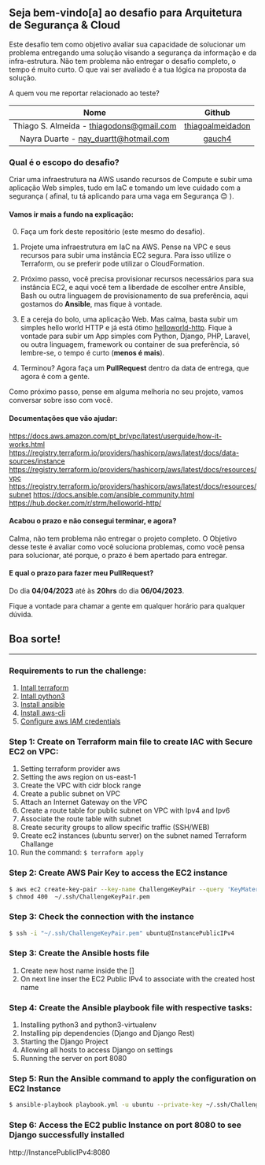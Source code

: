 
## Seja bem-vindo[a] ao desafio para Arquitetura de Segurança & Cloud

Este desafio tem como objetivo avaliar sua capacidade de solucionar um problema entregando uma solução visando a segurança da informação e da infra-estrutura. Não tem problema não entregar o desafio completo, o tempo é muito curto. O que vai ser avaliado é a tua lógica na proposta da solução.

A quem vou me reportar relacionado ao teste? 

| Nome  | Github   |
| :--------: | :---------: |
| Thiago S. Almeida - thiagodons@gmail.com   | [thiagoalmeidadon](https://github.com/thiagoalmeidadon)   |
| Nayra Duarte - nay_duartt@hotmail.com | [gauch4](https://github.com/gauch4) |



### Qual é o escopo do desafio?
Criar uma infraestrutura na AWS usando recursos de Compute e subir uma aplicação Web simples, tudo em IaC e tomando um leve cuidado com a segurança ( afinal, tu tá aplicando para uma vaga em Segurança 😊 ).

#### Vamos ir mais a fundo na explicação:

0. Faça um fork deste repositório (este mesmo do desafio).

1. Projete uma infraestrutura em IaC na AWS. Pense na VPC e seus recursos para subir uma instância EC2 segura. Para isso utilize o Terraform, ou se preferir pode utilizar o CloudFormation.

2. Próximo passo, você precisa provisionar recursos necessários para sua instância EC2, e aqui você tem a liberdade de escolher entre Ansible, Bash ou outra linguagem de provisionamento de sua preferência, aqui gostamos do **Ansible**, mas fique à vontade.

3. E a cereja do bolo, uma aplicação Web. Mas calma, basta subir um simples hello world HTTP e já está ótimo [helloworld-http](https://hub.docker.com/r/strm/helloworld-http/). 
Fique à vontade para subir um App simples com Python, Django, PHP, Laravel, ou outra linguagem, framework ou container de sua preferência, só lembre-se, o tempo é curto (**menos é mais**).

4. Terminou? Agora faça um **PullRequest** dentro da data de entrega, que agora é com a gente.

Como próximo passo, pense em alguma melhoria no seu projeto, vamos conversar sobre isso com você.

#### Documentações que vão ajudar:

https://docs.aws.amazon.com/pt_br/vpc/latest/userguide/how-it-works.html
https://registry.terraform.io/providers/hashicorp/aws/latest/docs/data-sources/instance
https://registry.terraform.io/providers/hashicorp/aws/latest/docs/resources/vpc
https://registry.terraform.io/providers/hashicorp/aws/latest/docs/resources/subnet
https://docs.ansible.com/ansible_community.html
https://hub.docker.com/r/strm/helloworld-http/

#### Acabou o prazo e não consegui terminar, e agora?
Calma, não tem problema não entregar o projeto completo. O Objetivo desse teste é avaliar como você soluciona problemas, como você pensa para solucionar, até porque, o prazo é bem apertado para entregar. 

#### E qual o prazo para fazer meu PullRequest?
Do dia **04/04/2023** até às **20hrs** do dia **06/04/2023**.

Fique a vontade para chamar a gente em qualquer horário para qualquer dúvida.

## Boa sorte! 

---

### Requirements to run the challenge:
1. [Intall terraform](https://developer.hashicorp.com/terraform/tutorials/aws-get-started/install-cli)
2. [Intall python3](https://python.org.br/instalacao-linux/)
3. [Install ansible](https://docs.ansible.com/ansible/latest/installation_guide/intro_installation.html)
4. [Install aws-cli](https://docs.aws.amazon.com/pt_br/cli/latest/userguide/getting-started-install.html)
5. [Configure aws IAM credentials](https://console.aws.amazon.com/iam/home?#/security_credentials)


### Step 1: Create on Terraform main file to create IAC with Secure EC2 on VPC:
1. Setting terraform provider aws
2. Setting the aws region on us-east-1
3. Create the VPC with cidr block range
4. Create a public subnet on VPC
5. Attach an Internet Gateway on the VPC
6. Create a route table for public subnet on VPC with Ipv4 and Ipv6
7. Associate the route table with subnet
8. Create security groups to allow specific traffic (SSH/WEB)
9. Create ec2 instances (ubuntu server) on the subnet named Terraform Challange
10. Run the command: `$ terraform apply`

### Step 2: Create AWS Pair Key to access the EC2 instance
```bash
$ aws ec2 create-key-pair --key-name ChallengeKeyPair --query 'KeyMaterial' --output text > ~/.ssh/ChallengeKeyPair.pem
$ chmod 400  ~/.ssh/ChallengeKeyPair.pem
```

### Step 3: Check the connection with the instance
```bash
$ ssh -i "~/.ssh/ChallengeKeyPair.pem" ubuntu@InstancePublicIPv4
```

### Step 3: Create the Ansible hosts file
1. Create new host name inside the []
2. On next line inser the EC2 Public IPv4 to associate with the created host name

### Step 4: Create the Ansible playbook file with respective tasks:
1. Installing python3 and python3-virtualenv
2. Installing pip dependencies (Django and Django Rest)
3. Starting the Django Project
4. Allowing all hosts to access Django on settings
5. Running the server on port 8080

### Step 5: Run the Ansible command to apply the configuration on EC2 Instance
```bash
$ ansible-playbook playbook.yml -u ubuntu --private-key ~/.ssh/ChallengeKeyPair.pem -i hosts.yml
```

### Step 6: Access the EC2 public Instance on port 8080 to see Django successfully installed
http://InstancePublicIPv4:8080
